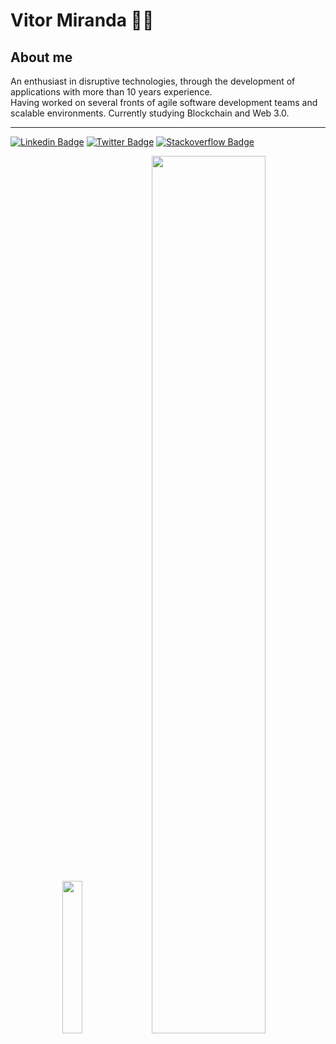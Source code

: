 # Vitor Miranda 👨‍💻 

## About me
An enthusiast in disruptive technologies, through the development of applications with more than 10 years experience.
<br/> Having worked on several fronts of agile software development teams and scalable environments. Currently studying Blockchain and Web 3.0.


<hr/>


[![Linkedin Badge](https://img.shields.io/twitter/url?color=white&label=linkedin&logo=linkedin&style=for-the-badge&url=https%3A%2F%2Ftwitter.com%2Fvigmiranda)](https://www.linkedin.com/in/vitorgomesmiranda/)
[![Twitter Badge](https://img.shields.io/twitter/url?color=white&label=Twitter&logo=Twitter&style=for-the-badge&url=https%3A%2F%2Ftwitter.com%2Fvigmiranda)](https://twitter.com/vigmiranda)
[![Stackoverflow Badge](https://img.shields.io/twitter/url?color=white&label=stackoverflow&logo=stackoverflow&style=for-the-badge&url=https%3A%2F%2Fstackoverflow.com%2Fusers%2F3491038%2Fvitor-gomes-miranda)](https://stackoverflow.com/users/3491038/vitor-gomes-miranda)



<p align="center">
  <img src="https://github-readme-stats.vercel.app/api/top-langs/?username=vigmiranda&theme=dark" width="25%"/>
  <img src="https://github-readme-streak-stats.herokuapp.com?user=vigmiranda&theme=dark" width="60%"/> 
</p>

<!--
**vigmiranda/vigmiranda** is a ✨ _special_ ✨ repository because its `README.md` (this file) appears on your GitHub profile.

Here are some ideas to get you started:

- 🔭 I’m currently working on ...
- 🌱 I’m currently learning ...
- 👯 I’m looking to collaborate on ...
- 🤔 I’m looking for help with ...
- 💬 Ask me about ...
- 📫 How to reach me: ...
- 😄 Pronouns: ...
- ⚡ Fun fact: ...
-->
